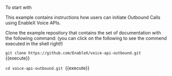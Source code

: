 To start with

This example contains instructions how users can initiate Outbound Calls using EnableX Voice APIs.


Clone the example repository that contains the set of documentation with the following command:
 (you can click on the following to see the commend executed in the shell right!)

`git clone https://github.com/EnableX/voice-api-outbound.git `{{execute}}

`cd voice-api-outbound.git `{{execute}}


